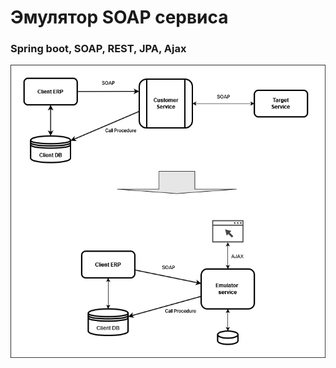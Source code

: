 # Эмулятор SOAP сервиса
### Spring boot, SOAP, REST, JPA, Ajax

![integration schema](./doc/integration-model.png)
